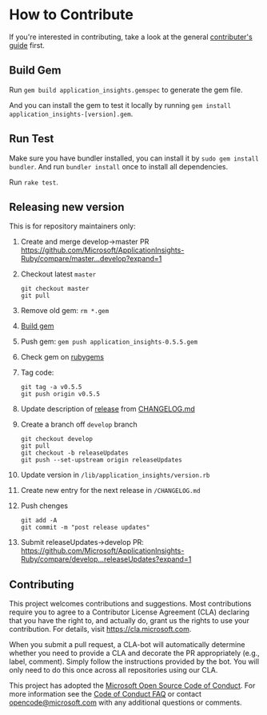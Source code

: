 # How to Contribute

If you're interested in contributing, take a look at the general [contributer's guide](https://github.com/Microsoft/ApplicationInsights-Home/blob/master/CONTRIBUTING.md) first.

## Build Gem

Run ```gem build application_insights.gemspec``` to generate the gem file.

And you can install the gem to test it locally by running ```gem install application_insights-[version].gem```.

## Run Test

Make sure you have bundler installed, you can install it by ```sudo gem install bundler```. And run ```bundler install``` once to install all dependencies.

Run ```rake test```.

## Releasing new version

This is for repository maintainers only:

1. Create and merge develop->master PR https://github.com/Microsoft/ApplicationInsights-Ruby/compare/master...develop?expand=1
2. Checkout latest `master`
    ``` 
    git checkout master
    git pull
    ```

3. Remove old gem: `rm *.gem`
4. [Build gem](https://github.com/Microsoft/ApplicationInsights-Ruby/blob/develop/CONTRIBUTING.md#build-gem) 
5. Push gem: `gem push application_insights-0.5.5.gem`
6. Check gem on [rubygems](https://rubygems.org/gems/application_insights)
7. Tag code:
    ```
    git tag -a v0.5.5
    git push origin v0.5.5
    ```
8. Update description of [release](https://github.com/Microsoft/ApplicationInsights-Ruby/releases/edit/v0.5.5) from [CHANGELOG.md](https://github.com/Microsoft/ApplicationInsights-Ruby/blob/master/CHANGELOG.md)
9. Create a branch off `develop` branch
    ```
    git checkout develop
    git pull
    git checkout -b releaseUpdates
    git push --set-upstream origin releaseUpdates
    ```
10. Update version in `/lib/application_insights/version.rb`
11. Create new entry for the next release in `/CHANGELOG.md`
12. Push chenges
    ```
    git add -A
    git commit -m "post release updates"
    ```
13. Submit releaseUpdates->develop PR: https://github.com/Microsoft/ApplicationInsights-Ruby/compare/develop...releaseUpdates?expand=1

## Contributing

This project welcomes contributions and suggestions. Most contributions require you to
agree to a Contributor License Agreement (CLA) declaring that you have the right to,
and actually do, grant us the rights to use your contribution. For details, visit
https://cla.microsoft.com.

When you submit a pull request, a CLA-bot will automatically determine whether you need
to provide a CLA and decorate the PR appropriately (e.g., label, comment). Simply follow the
instructions provided by the bot. You will only need to do this once across all repositories using our CLA.

This project has adopted the [Microsoft Open Source Code of Conduct](https://opensource.microsoft.com/codeofconduct/).
For more information see the [Code of Conduct FAQ](https://opensource.microsoft.com/codeofconduct/faq/)
or contact [opencode@microsoft.com](mailto:opencode@microsoft.com) with any additional questions or comments.